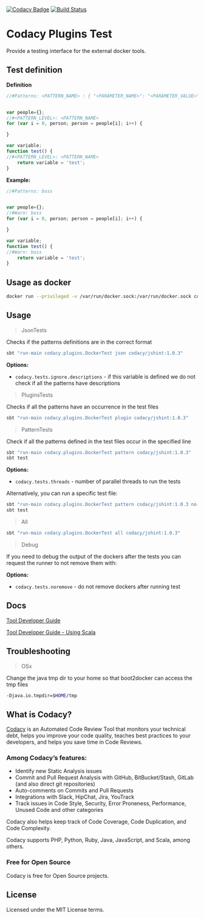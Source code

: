 [![Codacy Badge](https://api.codacy.com/project/badge/grade/77e0473f417446a78758f02785a705b8)](https://www.codacy.com/app/Codacy/codacy-plugins-test)
[![Build Status](https://circleci.com/gh/codacy/codacy-plugins-test.svg?style=shield&circle-token=:circle-token)](https://circleci.com/gh/codacy/codacy-plugins-test)

# Codacy Plugins Test

Provide a testing interface for the external docker tools.

## Test definition

**Definition**

```javascript
//#Patterns: <PATTERN_NAME> : { "<PARAMETER_NAME>": "<PARAMETER_VALUE>" }


var people={};
//#<PATTERN_LEVEL>: <PATTERN_NAME>
for (var i = 0, person; person = people[i]; i++) {

}

var variable;
function test() {
//#<PATTERN_LEVEL>: <PATTERN_NAME>
    return variable = 'test';
}
```

**Example:**

```javascript
//#Patterns: boss


var people={};
//#Warn: boss
for (var i = 0, person; person = people[i]; i++) {

}

var variable;
function test() {
//#Warn: boss
    return variable = 'test';
}
```

## Usage as docker

```sh
docker run --privileged -v /var/run/docker.sock:/var/run/docker.sock codacy/codacy-plugins-test json codacy/jshint:1.0.3
```

## Usage

> JsonTests

Checks if the patterns definitions are in the correct format

```sh
sbt "run-main codacy.plugins.DockerTest json codacy/jshint:1.0.3"
```

**Options:**

* `codacy.tests.ignore.descriptions` - if this variable is defined we do not check if all the patterns have descriptions

> PluginsTests

Checks if all the patterns have an occurrence in the test files

```sh
sbt "run-main codacy.plugins.DockerTest plugin codacy/jshint:1.0.3"
```

> PatternTests

Check if all the patterns defined in the test files occur in the specified line

```sh
sbt "run-main codacy.plugins.DockerTest pattern codacy/jshint:1.0.3"
sbt test
```

**Options:**

* `codacy.tests.threads` - number of parallel threads to run the tests

Alternatively, you can run a specific test file:

```sh
sbt "run-main codacy.plugins.DockerTest pattern codacy/jshint:1.0.3 no-curly-brackets"
sbt test
```

> All

```sh
sbt "run-main codacy.plugins.DockerTest all codacy/jshint:1.0.3"
```

> Debug

If you need to debug the output of the dockers after the tests you can request the runner to not remove them with:

**Options:**

* `codacy.tests.noremove` - do not remove dockers after running test

## Docs

[Tool Developer Guide](http://docs.codacy.com/v1.5/docs/tool-developer-guide)

[Tool Developer Guide - Using Scala](http://docs.codacy.com/v1.5/docs/tool-developer-guide-using-scala)

## Troubleshooting

> OSx

Change the java tmp dir to your home so that boot2docker can access the tmp files

```sh
-Djava.io.tmpdir=$HOME/tmp
```

## What is Codacy?

[Codacy](https://www.codacy.com/) is an Automated Code Review Tool that monitors your technical debt, helps you improve your code quality, teaches best practices to your developers, and helps you save time in Code Reviews.

### Among Codacy’s features:

- Identify new Static Analysis issues
- Commit and Pull Request Analysis with GitHub, BitBucket/Stash, GitLab (and also direct git repositories)
- Auto-comments on Commits and Pull Requests
- Integrations with Slack, HipChat, Jira, YouTrack
- Track issues in Code Style, Security, Error Proneness, Performance, Unused Code and other categories

Codacy also helps keep track of Code Coverage, Code Duplication, and Code Complexity.

Codacy supports PHP, Python, Ruby, Java, JavaScript, and Scala, among others.

### Free for Open Source

Codacy is free for Open Source projects.

## License

Licensed under the MIT License terms.
